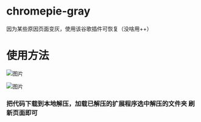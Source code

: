 # chromepie-gray
因为某些原因页面变灰，使用该谷歌插件可恢复（没啥用++）

# 使用方法
![图片](https://user-images.githubusercontent.com/59788992/205020921-004d78bd-5eb9-4379-b35c-555fa0f895ee.png)

![图片](https://user-images.githubusercontent.com/59788992/205021042-80cc883f-0a49-4fea-a3a7-4aa46b15b766.png)

### 把代码下载到本地解压，加载已解压的扩展程序选中解压的文件夹 刷新页面即可
